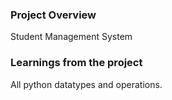 ### Project Overview

 Student Management System


### Learnings from the project

 All python datatypes and operations.


